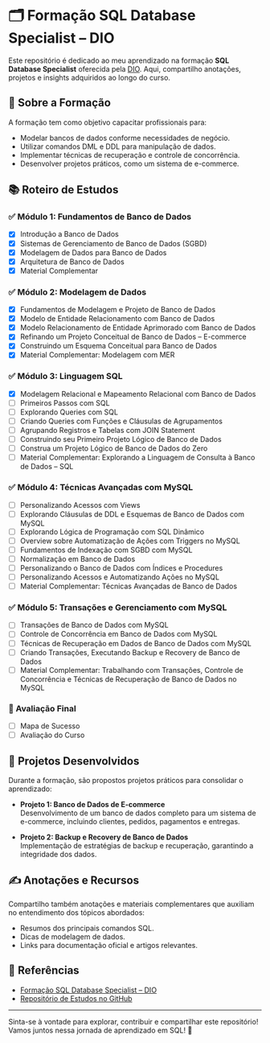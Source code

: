 # 🗂️ Formação SQL Database Specialist – DIO

Este repositório é dedicado ao meu aprendizado na formação **SQL Database Specialist** oferecida pela [DIO](https://www.dio.me/curso-sql). Aqui, compartilho anotações, projetos e insights adquiridos ao longo do curso.

## 🚀 Sobre a Formação

A formação tem como objetivo capacitar profissionais para:

- Modelar bancos de dados conforme necessidades de negócio.
- Utilizar comandos DML e DDL para manipulação de dados.
- Implementar técnicas de recuperação e controle de concorrência.
- Desenvolver projetos práticos, como um sistema de e-commerce.

## 📚 Roteiro de Estudos

### ✅ Módulo 1: Fundamentos de Banco de Dados

- [x] Introdução a Banco de Dados
- [x] Sistemas de Gerenciamento de Banco de Dados (SGBD)
- [x] Modelagem de Dados para Banco de Dados
- [x] Arquitetura de Banco de Dados
- [x] Material Complementar

### ✅ Módulo 2: Modelagem de Dados

- [x] Fundamentos de Modelagem e Projeto de Banco de Dados
- [x] Modelo de Entidade Relacionamento com Banco de Dados
- [x] Modelo Relacionamento de Entidade Aprimorado com Banco de Dados
- [x] Refinando um Projeto Conceitual de Banco de Dados – E-commerce
- [x] Construindo um Esquema Conceitual para Banco de Dados
- [x] Material Complementar: Modelagem com MER

### ✅ Módulo 3: Linguagem SQL

- [x] Modelagem Relacional e Mapeamento Relacional com Banco de Dados
- [ ] Primeiros Passos com SQL
- [ ] Explorando Queries com SQL
- [ ] Criando Queries com Funções e Cláusulas de Agrupamentos
- [ ] Agrupando Registros e Tabelas com JOIN Statement
- [ ] Construindo seu Primeiro Projeto Lógico de Banco de Dados
- [ ] Construa um Projeto Lógico de Banco de Dados do Zero
- [ ] Material Complementar: Explorando a Linguagem de Consulta à Banco de Dados – SQL

### ✅ Módulo 4: Técnicas Avançadas com MySQL

- [ ] Personalizando Acessos com Views
- [ ] Explorando Cláusulas de DDL e Esquemas de Banco de Dados com MySQL
- [ ] Explorando Lógica de Programação com SQL Dinâmico
- [ ] Overview sobre Automatização de Ações com Triggers no MySQL
- [ ] Fundamentos de Indexação com SGBD com MySQL
- [ ] Normalização em Banco de Dados
- [ ] Personalizando o Banco de Dados com Índices e Procedures
- [ ] Personalizando Acessos e Automatizando Ações no MySQL
- [ ] Material Complementar: Técnicas Avançadas de Banco de Dados

### ✅ Módulo 5: Transações e Gerenciamento com MySQL

- [ ] Transações de Banco de Dados com MySQL
- [ ] Controle de Concorrência em Banco de Dados com MySQL
- [ ] Técnicas de Recuperação em Dados de Banco de Dados com MySQL
- [ ] Criando Transações, Executando Backup e Recovery de Banco de Dados
- [ ] Material Complementar: Trabalhando com Transações, Controle de Concorrência e Técnicas de Recuperação de Banco de Dados no MySQL

### 🏁 Avaliação Final

- [ ] Mapa de Sucesso
- [ ] Avaliação do Curso

## 💼 Projetos Desenvolvidos

Durante a formação, são propostos projetos práticos para consolidar o aprendizado:

- **Projeto 1: Banco de Dados de E-commerce**  
  Desenvolvimento de um banco de dados completo para um sistema de e-commerce, incluindo clientes, pedidos, pagamentos e entregas.

- **Projeto 2: Backup e Recovery de Banco de Dados**  
  Implementação de estratégias de backup e recuperação, garantindo a integridade dos dados.

## ✍️ Anotações e Recursos

Compartilho também anotações e materiais complementares que auxiliam no entendimento dos tópicos abordados:

- Resumos dos principais comandos SQL.
- Dicas de modelagem de dados.
- Links para documentação oficial e artigos relevantes.

## 📌 Referências

- [Formação SQL Database Specialist – DIO](https://www.dio.me/curso-sql)
- [Repositório de Estudos no GitHub](https://github.com/julianazanelatto/mysql_sql_database_specialist)

---

Sinta-se à vontade para explorar, contribuir e compartilhar este repositório! Vamos juntos nessa jornada de aprendizado em SQL! 💪

